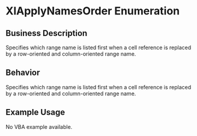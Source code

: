 # XlApplyNamesOrder Enumeration

## Business Description
Specifies which range name is listed first when a cell reference is replaced by a row-oriented and column-oriented range name.

## Behavior
Specifies which range name is listed first when a cell reference is replaced by a row-oriented and column-oriented range name.

## Example Usage
No VBA example available.